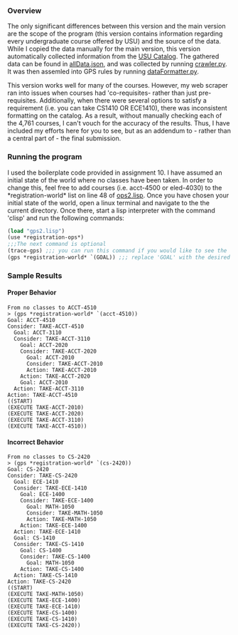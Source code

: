 ### Overview
The only significant differences between this version and the main version are the scope of the program (this version contains information regarding every undergraduate course offered by USU) and the source of the data. While I copied the data manually for the main version, this version automatically collected information from the [USU Catalog](https://catalog.usu.edu/content.php?catoid=38&navoid=28875). The gathered data can be found in [allData.json](./allData.json), and was collected by running [crawler.py](./crawler.py). It was then assemled into GPS rules by running [dataFormatter.py](./dataFormatter.py).

This version works well for many of the courses. However, my web scraper ran into issues when courses had 'co-requisites- rather than just pre-requisites. Additionally, when there were several options to satisfy a requirement (i.e. you can take CS1410 OR ECE1410), there was inconsistent formatting on the catalog. As a result, without manually checking each of the 4,761 courses, I can't vouch for the accuracy of the results. Thus, I have included my efforts here for you to see, but as an addendum to - rather than a central part of - the final submission.

### Running the program
I used the boilerplate code provided in assignment 10. I have assumed an initial state of the world where no classes have been taken. In order to change this, feel free to add courses (i.e. acct-4500 or eled-4030) to the \*registration-world\* list on line 48 of [ops2.lisp](./ops2.lisp). Once you have chosen your initial state of the world, open a linux terminal and navigate to the the current directory. Once there, start a lisp interpreter with the command 'clisp' and run the following commands:

```lisp
(load "gps2.lisp")
(use *registration-ops*)
;;;The next command is optional
(trace-gps) ;;; you can run this command if you would like to see the 'thought-process' of GPS
(gps *registration-world* `(GOAL)) ;;; replace 'GOAL' with the desired course, i.e. cs-3450 or cs-5000
```

### Sample Results

#### Proper Behavior
```
From no classes to ACCT-4510
> (gps *registration-world* `(acct-4510))
Goal: ACCT-4510
Consider: TAKE-ACCT-4510
  Goal: ACCT-3110
  Consider: TAKE-ACCT-3110
    Goal: ACCT-2020
    Consider: TAKE-ACCT-2020
      Goal: ACCT-2010
      Consider: TAKE-ACCT-2010
      Action: TAKE-ACCT-2010
    Action: TAKE-ACCT-2020
    Goal: ACCT-2010
  Action: TAKE-ACCT-3110
Action: TAKE-ACCT-4510
((START) 
(EXECUTE TAKE-ACCT-2010) 
(EXECUTE TAKE-ACCT-2020) 
(EXECUTE TAKE-ACCT-3110) 
(EXECUTE TAKE-ACCT-4510))
```
#### Incorrect Behavior
```
From no classes to CS-2420
> (gps *registration-world* `(cs-2420))
Goal: CS-2420
Consider: TAKE-CS-2420
  Goal: ECE-1410
  Consider: TAKE-ECE-1410
    Goal: ECE-1400
    Consider: TAKE-ECE-1400
      Goal: MATH-1050
      Consider: TAKE-MATH-1050
      Action: TAKE-MATH-1050
    Action: TAKE-ECE-1400
  Action: TAKE-ECE-1410
  Goal: CS-1410
  Consider: TAKE-CS-1410
    Goal: CS-1400
    Consider: TAKE-CS-1400
      Goal: MATH-1050
    Action: TAKE-CS-1400
  Action: TAKE-CS-1410
Action: TAKE-CS-2420
((START) 
(EXECUTE TAKE-MATH-1050) 
(EXECUTE TAKE-ECE-1400) 
(EXECUTE TAKE-ECE-1410) 
(EXECUTE TAKE-CS-1400) 
(EXECUTE TAKE-CS-1410) 
(EXECUTE TAKE-CS-2420))
```